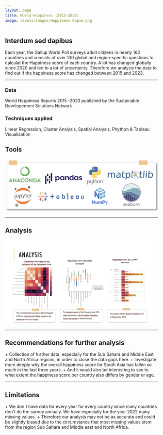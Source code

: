 ```yaml
---
layout: page
title: World Happiness (2015-2023)
image: assets/images/Happiness Kopie.png
---
```


<h2>Interdum sed dapibus</h2>

<p>Each year, the Gallup World Poll surveys adult citizens in nearly 160 countries and consists of over 100 global and region-specific questions to calculat the Happiness score of each country. A lot has changed globally since 2020 and led to a lot of uncertainty. Therefore we analysis the data to find out if the happiness score has changed between 2015 and 2023. </p>

<hr class="major" />
<div class="features">
		<article>
			<span class="icon fa-database"></span>
			<div class="content">
				<h3>Data</h3>
				<p>World Happiness Reports 2015 -2023 published by the Sustainable Developement Solutions Network </p>
			</div>
		</article>
		<article>
			<span class="icon fa-book"></span>
			<div class="content">
				<h3>Techniques applied</h3>
				<p> Linear Regression, Cluster Analysis, Spatial Analysis, Phython & Tableau Visualization </p>
			</div>

<h2>Tools</h2>
<span class="image fit"><img src="assets/images/Tools Happiness.png .png" alt="" /></span>

<hr class="major" />
<h2>Analysis</h2>
<span class="image fit"><img src="assets/images/Happiness Analysis.png" alt="" /></span>

<hr class="major" />
<h2>Recommendations for further analysis</h2>
<p> + Collection of further data, especially for the Sub Sahara and Middle East and North Africa regions, in order to close the data gaps here. 
+ Investigate more deeply why the overall happiness score for South Asia has fallen so much in the last three years. 
+ And it would also be interesting to see to what extent the happiness score per country also differs by gender or age.</p>

<hr class="major" />
<h2>Limitations</h2>

<p>+ We don't have data for every year for every country since many countries don't do the survey annualy. We have especially for the year 2022 many missing values.
+ Therefore our analysis may not be as accurate and could be slightly biased due to the circumstance that most missing values stem from the region Sub Sahara and Middle east and North Africa.
</p>
